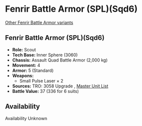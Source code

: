 # Fenrir Battle Armor (SPL)(Sqd6) 

[Other Fenrir Battle Armor variants](../fenrir_battle_armor.md) 

## Fenrir Battle Armor (SPL)(Sqd6) 

- **Role:** Scout 
- **Tech Base:** Inner Sphere (3060) 
- **Chassis:** Assault Quad Battle Armor (2,000 kg) 
- **Movement:** 4 
- **Armor:** 5 (Standard) 
- **Weapons:** 
  - Small Pulse Laser × 2 
- **Sources:** TRO: 3058 Upgrade , [Master Unit List](http://masterunitlist.info/Unit/Details/8877) 
- **Battle Value:** 37 (336 for 6 suits) 

## Availability 

Availability Unknown 

